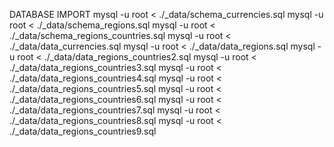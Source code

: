 DATABASE IMPORT
 mysql -u root < ./_data/schema_currencies.sql
 mysql -u root < ./_data/schema_regions.sql
 mysql -u root < ./_data/schema_regions_countries.sql
 mysql -u root < ./_data/data_currencies.sql
 mysql -u root < ./_data/data_regions.sql
 mysql -u root < ./_data/data_regions_countries2.sql
 mysql -u root < ./_data/data_regions_countries3.sql
 mysql -u root < ./_data/data_regions_countries4.sql
 mysql -u root < ./_data/data_regions_countries5.sql
 mysql -u root < ./_data/data_regions_countries6.sql
 mysql -u root < ./_data/data_regions_countries7.sql
 mysql -u root < ./_data/data_regions_countries8.sql
 mysql -u root < ./_data/data_regions_countries9.sql